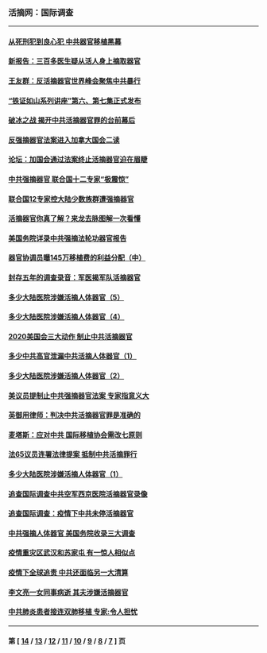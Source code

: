### 活摘网：国际调查
---
#### [从死刑犯到良心犯 中共器官移植黑幕](../../pages/nf5947/n13764669.md?07030430) 
#### [新报告：三百多医生疑从活人身上摘取器官](../../pages/nf5947/n13703044.md?07030430) 
#### [王友群：反活摘器官世界峰会聚焦中共暴行](../../pages/nf5947/n13250738.md?07030430) 
#### [“铁证如山系列讲座”第六、第七集正式发布](../../pages/nf5947/n13106287.md?07030430) 
#### [破冰之战 揭开中共活摘器官罪的台前幕后](../../pages/nf5947/n13082457.md?07030430) 
#### [反强摘器官法案进入加拿大国会二读](../../pages/nf5947/n13033450.md?07030430) 
#### [论坛：加国会通过法案终止活摘器官迫在眉睫](../../pages/nf5947/n13029839.md?07030430) 
#### [中共强摘器官 联合国十二专家“极震惊”](../../pages/nf5947/n13024313.md?07030430) 
#### [联合国12专家控大陆少数族群遭强摘器官](../../pages/nf5947/n13023877.md?07030430) 
#### [活摘器官你真了解？来龙去脉图解一次看懂](../../pages/nf5947/n13013820.md?07030430) 
#### [美国务院详录中共强摘法轮功器官报告](../../pages/nf5947/n12944519.md?07030430) 
#### [器官协调员曝145万移植费的利益分配（中）](../../pages/nf5947/n12894547.md?07030430) 
#### [封存五年的调查录音：军医揭军队活摘器官](../../pages/nf5947/n12798692.md?07030430) 
#### [多少大陆医院涉嫌活摘人体器官（5）](../../pages/nf5947/n12768383.md?07030430) 
#### [多少大陆医院涉嫌活摘人体器官（4）](../../pages/nf5947/n12664434.md?07030430) 
#### [2020美国会三大动作 制止中共活摘器官](../../pages/nf5947/n12682004.md?07030430) 
#### [多少中共高官泄漏中共活摘人体器官（1）](../../pages/nf5947/n12671234.md?07030430) 
#### [多少大陆医院涉嫌活摘人体器官（2）](../../pages/nf5947/n12655589.md?07030430) 
#### [美议员提制止中共强摘器官法案 专家指意义大](../../pages/nf5947/n12630561.md?07030430) 
#### [英御用律师：判决中共活摘器官罪是准确的](../../pages/nf5947/n12580740.md?07030430) 
#### [麦塔斯：应对中共 国际移植协会需改七原则](../../pages/nf5947/n12514711.md?07030430) 
#### [法65议员连署法律提案 抵制中共活摘罪行](../../pages/nf5947/n12437047.md?07030430) 
#### [多少大陆医院涉嫌活摘人体器官（1）](../../pages/nf5947/n12414284.md?07030430) 
#### [追查国际调查中共空军西京医院活摘器官录像](../../pages/nf5947/n12348837.md?07030430) 
#### [追查国际调查：疫情下中共未停活摘器官](../../pages/nf5947/n12273415.md?07030430) 
#### [中共强摘人体器官 美国务院收录三大调查](../../pages/nf5947/n12181488.md?07030430) 
#### [疫情重灾区武汉和苏家屯 有一惊人相似点](../../pages/nf5947/n12150824.md?07030430) 
#### [疫情下全球追责 中共还面临另一大清算](../../pages/nf5947/n12070397.md?07030430) 
#### [李文亮一女同事病逝 其夫涉嫌活摘器官](../../pages/nf5947/n11957882.md?07030430) 
#### [中共肺炎患者接连双肺移植 专家:令人担忧](../../pages/nf5947/n11945516.md?07030430) 

---
#### 第 [ [14](./14.md?07030430) / [13](./13.md?07030430) / [12](./12.md?07030430) / [11](./11.md?07030430) / [10](./10.md?07030430) / [9](./9.md?07030430) / [8](./8.md?07030430) / [7](./7.md?07030430) ] 页
